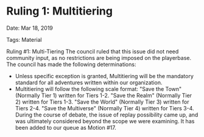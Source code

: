 # Ruling 1: Multitiering

Date: Mar 18, 2019

Tags: Material

Ruling #1: Multi-Tiering
The council ruled that this issue did not need community input, as no restrictions are being imposed on the playerbase.
The council has made the following determinations:
- Unless specific exception is granted, Multitiering will be the mandatory standard for all adventures written within our organization.
- Multitiering will follow the following scale format: "Save the Town" (Normally Tier 1) written for Tiers 1-2. "Save the Realm" (Normally Tier 2) written for Tiers 1-3. "Save the World" (Normally Tier 3) written for Tiers 2-4. "Save the Multiverse" (Normally Tier 4) written for Tiers 3-4.
During the course of debate, the issue of replay possibility came up, and was ultimately considered beyond the scope we were examining. It has been added to our queue as Motion #17.